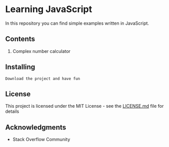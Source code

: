 # Learning JavaScript
In this repository you can find simple examples written in JavaScript. 

## Contents
1. Complex number calculator

## Installing 
```
Download the project and have fun
```
## License

This project is licensed under the MIT License - see the [LICENSE.md](LICENSE.md) file for details

## Acknowledgments

* Stack Overflow Community
